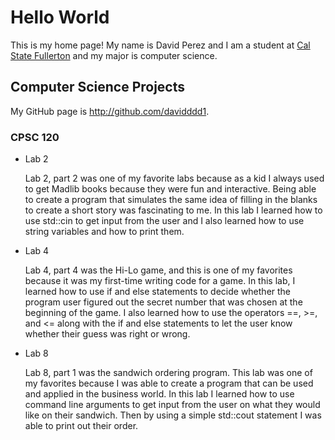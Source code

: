 # Hello World

This is my home page! My name is David Perez and I am a student at [Cal State Fullerton](http://www.fullerton.edu/) and my major is computer science.

## Computer Science Projects

My GitHub page is http://github.com/davidddd1.

### CPSC 120

* Lab 2

   Lab 2, part 2 was one of my favorite labs because as a kid I always used to get Madlib books because they were fun and interactive. Being able to create a program that simulates the same idea of filling in the blanks to create a short story was fascinating to me. In this lab I learned how to use std::cin to get input from the user and I also learned how to use string variables and how to print them.

* Lab 4

   Lab 4, part 4 was the Hi-Lo game, and this is one of my favorites because it was my first-time writing code for a game. In this lab, I learned how to use if and else statements to decide whether the program user figured out the secret number that was chosen at the beginning of the game. I also learned how to use the operators ==, >=, and <= along with the if and else statements to let the user know whether their guess was right or wrong.

* Lab 8

   Lab 8, part 1 was the sandwich ordering program. This lab was one of my favorites because I was able to create a program that can be used and applied in the business world. In this lab I learned how to use command line arguments to get input from the user on what they would like on their sandwich. Then by using a simple std::cout statement I was able to print out their order.